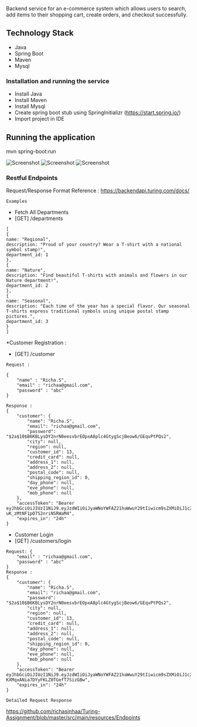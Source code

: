 Backend service for an e-commerce system which allows users to search, add items to their shopping cart, create orders, and checkout successfully.

## Technology Stack

* Java
* Spring Boot
* Maven
* Mysql

### Installation and running the service

* Install Java
* Install Maven
* Install Mysql
* Create spring boot stub using SpringInitializr (https://start.spring.io/)
* Import project in IDE

## Running the application

mvn spring-boot:run

![Screenshot](https://github.com/richasinhaa/Turing-Assignment/blob/master/src/main/resources/backend-architecture.png)
![Screenshot](https://github.com/richasinhaa/Turing-Assignment/blob/master/src/main/resources/registration-login-design.png)
![Screenshot](https://github.com/richasinhaa/Turing-Assignment/blob/master/src/main/resources/system-design.png)

### Restful Endpoints
Request/Response Format Reference :
https://backendapi.turing.com/docs/

```
Examples 
```
* Fetch All Departments
* [GET] /departments

```
[
{
name: "Regional",
description: "Proud of your country? Wear a T-shirt with a national symbol stamp!",
department_id: 1
},
{
name: "Nature",
description: "Find beautiful T-shirts with animals and flowers in our Nature department!",
department_id: 2
},
{
name: "Seasonal",
description: "Each time of the year has a special flavor. Our seasonal T-shirts express traditional symbols using unique postal stamp pictures.",
department_id: 3
}
]
```

*Customer Registration :
* [GET] /customer

```
Request :

{
	"name" : "Richa.S",
	"email" : "richaa@gmail.com",
	"password" : "abc"
}

Response : 
{
    "customer": {
        "name": "Richa.S",
        "email": "richaa@gmail.com",
        "password": "$2a$10$B6KBLysDY2nrN0eesvbrEOpxA8plc4GtygScjBeow6/GEqvPtPQs2",
        "city": null,
        "region": null,
        "customer_id": 13,
        "credit_card": null,
        "address_1": null,
        "address_2": null,
        "postal_code": null,
        "shipping_region_id": 0,
        "day_phone": null,
        "eve_phone": null,
        "mob_phone": null
    },
    "accessToken": "Bearer eyJhbGciOiJIUzI1NiJ9.eyJzdWIiOiJyaWNoYWFAZ21haWwuY29tIiwicm9sZXMiOiJ1c2VyIiwiaWF0IjoxNTU5MTEzNDc4fQ.QhPBBXHlzlgDERLHMu-uK_zMtNF1pO7S2nriNSRWaM4",
    "expires_in": "24h"
}

```
* Customer Login
* [GET] /customers/login

```
Request: {
	"email" : "richaa@gmail.com",
	"password" : "abc"
}
Response : 
{
    "customer": {
        "name": "Richa.S",
        "email": "richaa@gmail.com",
        "password": "$2a$10$B6KBLysDY2nrN0eesvbrEOpxA8plc4GtygScjBeow6/GEqvPtPQs2",
        "city": null,
        "region": null,
        "customer_id": 13,
        "credit_card": null,
        "address_1": null,
        "address_2": null,
        "postal_code": null,
        "shipping_region_id": 0,
        "day_phone": null,
        "eve_phone": null,
        "mob_phone": null
    },
    "accessToken": "Bearer eyJhbGciOiJIUzI1NiJ9.eyJzdWIiOiJyaWNoYWFAZ21haWwuY29tIiwicm9sZXMiOiJ1c2VyIiwiaWF0IjoxNTU5MTE0NzkyfQ.EyV8adaKiEEE-KXMqxANia7DYyFKLZ0TGefT7SizGBw",
    "expires_in": "24h"
}
```

```
Detailed Request Response
```
https://github.com/richasinhaa/Turing-Assignment/blob/master/src/main/resources/Endpoints


